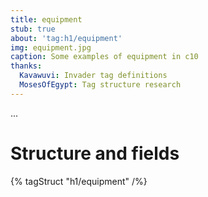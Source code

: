 ```yaml
---
title: equipment
stub: true
about: 'tag:h1/equipment'
img: equipment.jpg
caption: Some examples of equipment in c10
thanks:
  Kavawuvi: Invader tag definitions
  MosesOfEgypt: Tag structure research
---
```

...

# Structure and fields

{% tagStruct "h1/equipment" /%}

